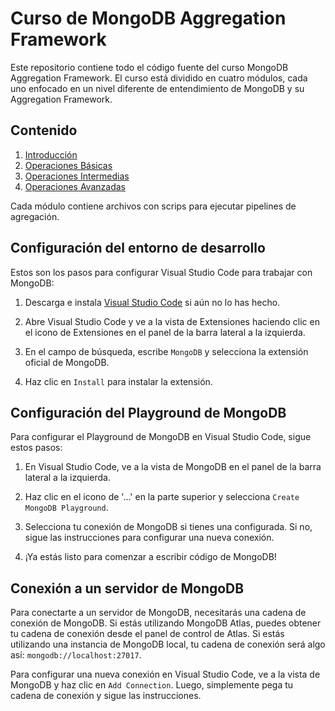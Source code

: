 # Curso de MongoDB Aggregation Framework

Este repositorio contiene todo el código fuente del curso MongoDB Aggregation Framework. El curso está dividido en cuatro módulos, cada uno enfocado en un nivel diferente de entendimiento de MongoDB y su Aggregation Framework.

## Contenido

1. [Introducción](/modulo_introduccion)
2. [Operaciones Básicas](/modulo_operaciones_basicas)
3. [Operaciones Intermedias](/modulo_intermedio)
4. [Operaciones Avanzadas](/modulo_operaciones_avanzadas)

Cada módulo contiene archivos con scrips para ejecutar pipelines de agregación.

## Configuración del entorno de desarrollo

Estos son los pasos para configurar Visual Studio Code para trabajar con MongoDB:

1. Descarga e instala [Visual Studio Code](https://code.visualstudio.com/download) si aún no lo has hecho.

2. Abre Visual Studio Code y ve a la vista de Extensiones haciendo clic en el icono de Extensiones en el panel de la barra lateral a la izquierda.

3. En el campo de búsqueda, escribe `MongoDB` y selecciona la extensión oficial de MongoDB.

4. Haz clic en `Install` para instalar la extensión.

## Configuración del Playground de MongoDB

Para configurar el Playground de MongoDB en Visual Studio Code, sigue estos pasos:

1. En Visual Studio Code, ve a la vista de MongoDB en el panel de la barra lateral a la izquierda.

2. Haz clic en el icono de '...' en la parte superior y selecciona `Create MongoDB Playground`.

3. Selecciona tu conexión de MongoDB si tienes una configurada. Si no, sigue las instrucciones para configurar una nueva conexión.

4. ¡Ya estás listo para comenzar a escribir código de MongoDB!

## Conexión a un servidor de MongoDB

Para conectarte a un servidor de MongoDB, necesitarás una cadena de conexión de MongoDB. Si estás utilizando MongoDB Atlas, puedes obtener tu cadena de conexión desde el panel de control de Atlas. Si estás utilizando una instancia de MongoDB local, tu cadena de conexión será algo así: `mongodb://localhost:27017`.

Para configurar una nueva conexión en Visual Studio Code, ve a la vista de MongoDB y haz clic en `Add Connection`. Luego, simplemente pega tu cadena de conexión y sigue las instrucciones.



